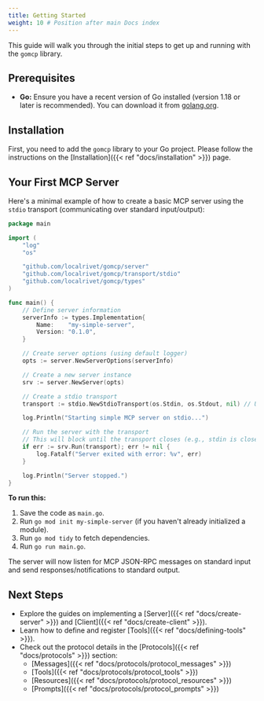 ```yaml
---
title: Getting Started
weight: 10 # Position after main Docs index
---
```


This guide will walk you through the initial steps to get up and running with the `gomcp` library.

## Prerequisites

- **Go:** Ensure you have a recent version of Go installed (version 1.18 or later is recommended). You can download it from [golang.org](https://golang.org/dl/).

## Installation

First, you need to add the `gomcp` library to your Go project. Please follow the instructions on the [Installation]({{< ref "docs/installation" >}}) page.

## Your First MCP Server

Here's a minimal example of how to create a basic MCP server using the `stdio` transport (communicating over standard input/output):

```go
package main

import (
	"log"
	"os"

	"github.com/localrivet/gomcp/server"
	"github.com/localrivet/gomcp/transport/stdio"
	"github.com/localrivet/gomcp/types"
)

func main() {
	// Define server information
	serverInfo := types.Implementation{
		Name:    "my-simple-server",
		Version: "0.1.0",
	}

	// Create server options (using default logger)
	opts := server.NewServerOptions(serverInfo)

	// Create a new server instance
	srv := server.NewServer(opts)

	// Create a stdio transport
	transport := stdio.NewStdioTransport(os.Stdin, os.Stdout, nil) // Using default logger

	log.Println("Starting simple MCP server on stdio...")

	// Run the server with the transport
	// This will block until the transport closes (e.g., stdin is closed)
	if err := srv.Run(transport); err != nil {
		log.Fatalf("Server exited with error: %v", err)
	}

	log.Println("Server stopped.")
}

```

**To run this:**

1.  Save the code as `main.go`.
2.  Run `go mod init my-simple-server` (if you haven't already initialized a module).
3.  Run `go mod tidy` to fetch dependencies.
4.  Run `go run main.go`.

The server will now listen for MCP JSON-RPC messages on standard input and send responses/notifications to standard output.

## Next Steps

- Explore the guides on implementing a [Server]({{< ref "docs/create-server" >}}) and [Client]({{< ref "docs/create-client" >}}).
- Learn how to define and register [Tools]({{< ref "docs/defining-tools" >}}).
- Check out the protocol details in the [Protocols]({{< ref "docs/protocols" >}}) section:
  - [Messages]({{< ref "docs/protocols/protocol_messages" >}})
  - [Tools]({{< ref "docs/protocols/protocol_tools" >}})
  - [Resources]({{< ref "docs/protocols/protocol_resources" >}})
  - [Prompts]({{< ref "docs/protocols/protocol_prompts" >}})
